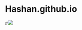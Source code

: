# Hashan.github.io
#<a href="https://hashandimuthu.github.io/Hashan.github.io/"><img src="https://img.shields.io/badge/Click Here-Black.svg?logo="></a>
